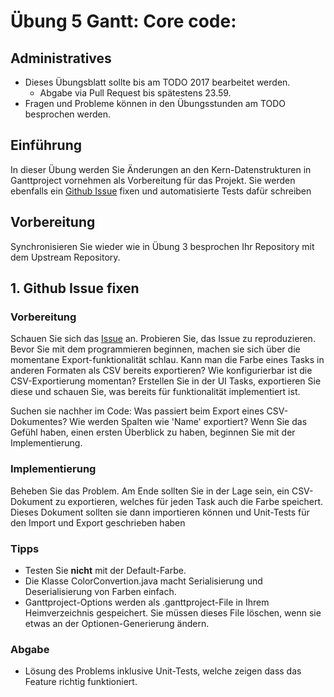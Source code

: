 # &Uuml;bung 5 Gantt: Core code:  

## Administratives

* Dieses &Uuml;bungsblatt sollte bis am TODO 2017 bearbeitet werden. 
    * Abgabe via Pull Request bis sp&auml;testens 23.59.
* Fragen und Probleme k&ouml;nnen in den  &Uuml;bungsstunden am TODO besprochen werden.   


## Einf&uuml;hrung
In dieser &Uuml;bung werden Sie &Auml;nderungen an den Kern-Datenstrukturen in Ganttproject vornehmen als Vorbereitung für das Projekt. Sie werden ebenfalls ein [Github Issue](https://github.com/bardsoftware/ganttproject/issues/1382) fixen und automatisierte Tests dafür schreiben

## Vorbereitung
Synchronisieren Sie wieder wie in &Uuml;bung 3 besprochen Ihr Repository mit dem Upstream Repository. 

## 1. Github Issue fixen
### Vorbereitung
Schauen Sie sich das [Issue](https://github.com/bardsoftware/ganttproject/issues/1382) an. 
Probieren Sie, das Issue zu reproduzieren. Bevor Sie mit dem programmieren beginnen, machen sie sich über die momentane Export-funktionalität schlau. 
Kann man die Farbe eines Tasks in anderen Formaten als CSV bereits exportieren? Wie konfigurierbar ist die CSV-Exportierung momentan? Erstellen Sie in der UI Tasks, exportieren Sie diese und schauen Sie, was bereits f&uuml;r funktionalit&auml;t implementiert ist.

Suchen sie nachher im Code: Was passiert beim Export eines CSV-Dokumentes? Wie werden Spalten wie 'Name' exportiert? Wenn Sie das Gef&uuml;hl haben, einen ersten &Uuml;berblick zu haben, beginnen Sie mit der Implementierung.

### Implementierung
Beheben Sie das Problem. Am Ende sollten Sie in der Lage sein, ein CSV-Dokument zu exportieren, welches für jeden Task auch die Farbe speichert. Dieses Dokument sollten sie dann importieren können und Unit-Tests für den Import und Export geschrieben haben

### Tipps
* Testen Sie __nicht__ mit der Default-Farbe.
* Die Klasse ColorConvertion.java macht Serialisierung und Deserialisierung von Farben einfach.
* Ganttproject-Options werden als .ganttproject-File in Ihrem Heimverzeichnis gespeichert. Sie müssen dieses File löschen, wenn sie etwas an der Optionen-Generierung &auml;ndern.

### Abgabe
* L&ouml;sung des Problems inklusive Unit-Tests, welche zeigen dass das Feature richtig funktioniert.